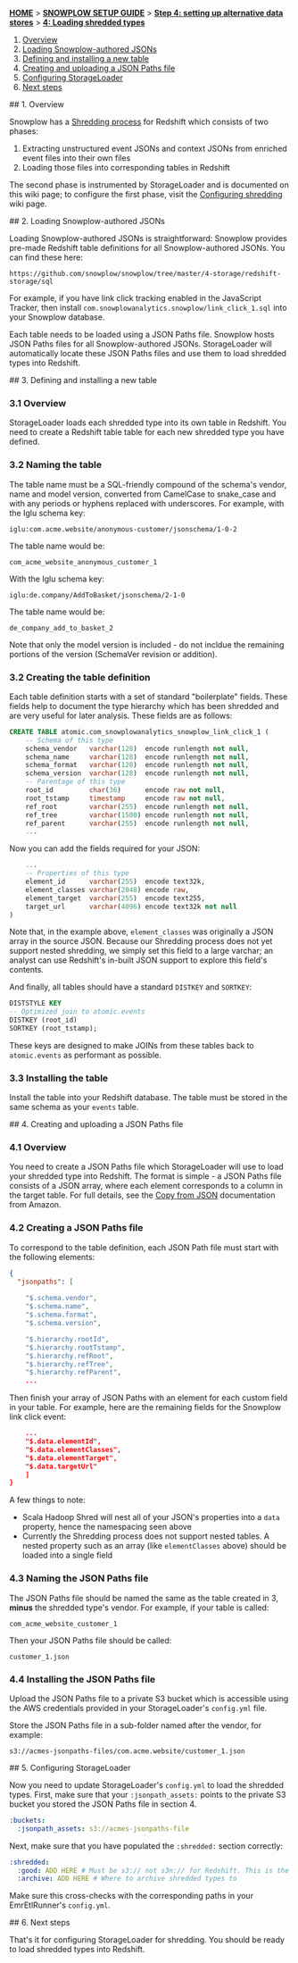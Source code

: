 [**HOME**](Home) > [**SNOWPLOW SETUP GUIDE**](Setting-up-Snowplow) > [**Step 4: setting up alternative data stores**](Setting-up-alternative-data-stores) > [**4: Loading shredded types**](4-Loading-shredded-types)

1. [Overview](#overview)
2. [Loading Snowplow-authored JSONs](#snowplow-jsons)
3. [Defining and installing a new table](#table)
4. [Creating and uploading a JSON Paths file](#jsonpaths)
5. [Configuring StorageLoader](#configure)
6. [Next steps](#next-steps)

<a name="overview"/>
## 1. Overview

Snowplow has a [Shredding process](Shredding) for Redshift which consists of two phases:

1. Extracting unstructured event JSONs and context JSONs from enriched event files into their own files
2. Loading those files into corresponding tables in Redshift

The second phase is instrumented by StorageLoader and is documented on this wiki page; to configure the first phase, visit the [Configuring shredding](5-Configuring-shredding) wiki page.

<a name="snowplow-jsons"/>
## 2. Loading Snowplow-authored JSONs

Loading Snowplow-authored JSONs is straightforward: Snowplow provides pre-made Redshift table definitions for all Snowplow-authored JSONs. You can find these here:

    https://github.com/snowplow/snowplow/tree/master/4-storage/redshift-storage/sql

For example, if you have link click tracking enabled in the JavaScript Tracker, then install `com.snowplowanalytics.snowplow/link_click_1.sql` into your Snowplow database.

Each table needs to be loaded using a JSON Paths file. Snowplow hosts JSON Paths files for all Snowplow-authored JSONs. StorageLoader will automatically locate these JSON Paths files and use them to load shredded types into Redshift.

<a name="overview"/>
## 3. Defining and installing a new table

### 3.1 Overview

StorageLoader loads each shredded type into its own table in Redshift. You need to create a Redshift table table for each new shredded type you have defined.

### 3.2 Naming the table

The table name must be a SQL-friendly compound of the schema's vendor, name and model version, converted from CamelCase to snake_case and with any periods or hyphens replaced with underscores. For example, with the Iglu schema key:

    iglu:com.acme.website/anonymous-customer/jsonschema/1-0-2

The table name would be:

    com_acme_website_anonymous_customer_1

With the Iglu schema key:

    iglu:de.company/AddToBasket/jsonschema/2-1-0

The table name would be:

    de_company_add_to_basket_2

Note that only the model version is included - do not incldue the remaining portions of the version (SchemaVer revision or addition).

### 3.2 Creating the table definition

Each table definition starts with a set of standard "boilerplate" fields. These fields help to document the type hierarchy which has been shredded and are very useful for later analysis. These fields are as follows:

```sql
CREATE TABLE atomic.com_snowplowanalytics_snowplow_link_click_1 (
    -- Schema of this type
    schema_vendor   varchar(128)  encode runlength not null,
    schema_name     varchar(128)  encode runlength not null,
    schema_format   varchar(128)  encode runlength not null,
    schema_version  varchar(128)  encode runlength not null,
	-- Parentage of this type
	root_id         char(36)      encode raw not null,
	root_tstamp     timestamp     encode raw not null,
	ref_root        varchar(255)  encode runlength not null,
	ref_tree        varchar(1500) encode runlength not null,
	ref_parent      varchar(255)  encode runlength not null,
	...
```

Now you can add the fields required for your JSON:

```sql
	...
	-- Properties of this type
	element_id      varchar(255)  encode text32k,
	element_classes varchar(2048) encode raw,
	element_target  varchar(255)  encode text255,
	target_url      varchar(4096) encode text32k not null
)
```

Note that, in the example above, `element_classes` was originally a JSON array in the source JSON. Because our Shredding process does not yet support nested shredding, we simply set this field to a large varchar; an analyst can use Redshift's in-built JSON support to explore this field's contents.

And finally, all tables should have a standard `DISTKEY` and `SORTKEY`:

```sql
DISTSTYLE KEY
-- Optimized join to atomic.events
DISTKEY (root_id)
SORTKEY (root_tstamp);
```

These keys are designed to make JOINs from these tables back to `atomic.events` as performant as possible.

### 3.3 Installing the table

Install the table into your Redshift database. The table must be stored in the same schema as your `events` table.

<a name="jsonpaths"/>
## 4. Creating and uploading a JSON Paths file

### 4.1 Overview

You need to create a JSON Paths file which StorageLoader will use to load your shredded type into Redshift. The format is simple - a JSON Paths file consists of a JSON array, where each element corresponds to a column in the target table. For full details, see the [Copy from JSON](http://docs.aws.amazon.com/redshift/latest/dg/copy-usage_notes-copy-from-json.html) documentation from Amazon.

### 4.2 Creating a JSON Paths file

To correspond to the table definition, each JSON Path file must start with the following elements:

```json
{
  "jsonpaths": [
  
    "$.schema.vendor",
    "$.schema.name",
    "$.schema.format",
    "$.schema.version",

    "$.hierarchy.rootId",
    "$.hierarchy.rootTstamp",
    "$.hierarchy.refRoot",
    "$.hierarchy.refTree",
    "$.hierarchy.refParent",
    ...
```

Then finish your array of JSON Paths with an element for each custom field in your table. For example, here are the remaining fields for the Snowplow link click event:

```json
	...
    "$.data.elementId",
    "$.data.elementClasses",
    "$.data.elementTarget",
    "$.data.targetUrl"
    ]
}
```

A few things to note:

* Scala Hadoop Shred will nest all of your JSON's properties into a `data` property, hence the namespacing seen above
* Currently the Shredding process does not support nested tables. A nested property such as an array (like `elementClasses` above) should be loaded into a single field

### 4.3 Naming the JSON Paths file

The JSON Paths file should be named the same as the table created in 3, **minus** the shredded type's vendor. For example, if your table is called:

    com_acme_website_customer_1

Then your JSON Paths file should be called:

    customer_1.json

### 4.4 Installing the JSON Paths file

Upload the JSON Paths file to a private S3 bucket which is accessible using the AWS credentials provided in your StorageLoader's `config.yml` file.

Store the JSON Paths file in a sub-folder named after the vendor, for example:

    s3://acmes-jsonpaths-files/com.acme.website/customer_1.json

<a name="configure"/>
## 5. Configuring StorageLoader

Now you need to update StorageLoader's `config.yml` to load the shredded types. First, make sure that your `:jsonpath_assets:` points to the private S3 bucket you stored the JSON Paths file in section 4.

```yaml
:buckets:
  :jsonpath_assets: s3://acmes-jsonpaths-file
```

Next, make sure that you have populated the `:shredded:` section correctly:

```yaml
:shredded:
  :good: ADD HERE # Must be s3:// not s3n:// for Redshift. This is the same as the :shredded:good: bucket specified for EmrEtlRunner
  :archive: ADD HERE # Where to archive shredded types to
```

Make sure this cross-checks with the corresponding paths in your EmrEtlRunner's `config.yml`.

<a name="next-steps"/>
## 6. Next steps

That's it for configuring StorageLoader for shredding. You should be ready to load shredded types into Redshift.
